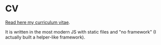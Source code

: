 # CV

[Read here my curriculum vitae](https://gatsbimantico.github.io/cv).

It is written in the most modern JS with static files and "no framework" (I actually built a helper-like framework).
